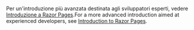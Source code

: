<span data-ttu-id="248df-101">Per un'introduzione più avanzata destinata agli sviluppatori esperti, vedere [Introduzione a Razor Pages](xref:razor-pages/index).</span><span class="sxs-lookup"><span data-stu-id="248df-101">For a more advanced introduction aimed at experienced developers, see [Introduction to Razor Pages](xref:razor-pages/index).</span></span>
